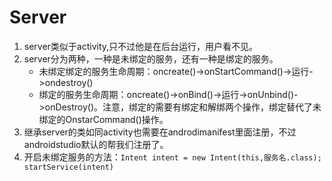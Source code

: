 # Server 

1. server类似于activity,只不过他是在后台运行，用户看不见。
2. server分为两种，一种是未绑定的服务，还有一种是绑定的服务。
   * 未绑定绑定的服务生命周期：oncreate()->onStartCommand()->运行->ondestroy()
   * 绑定的服务生命周期：oncreate()->onBind()->运行->onUnbind()->onDestroy()。注意，绑定的需要有绑定和解绑两个操作，绑定替代了未绑定的OnstarCommand()操作。
3. 继承server的类如同activity也需要在androdimanifest里面注册，不过androidstudio默认的帮我们注册了。
4. 开启未绑定服务的方法：```Intent intent = new Intent(this,服务名.class); startService(intent)```

